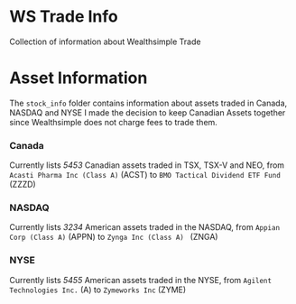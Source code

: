 # WS Trade Info
Collection of information about Wealthsimple Trade


# Asset Information
The `stock_info` folder contains information about assets traded in Canada, NASDAQ and NYSE
I made the decision to keep Canadian Assets together since Wealthsimple does not charge fees to trade them.

### Canada
Currently lists *5453* Canadian assets traded in TSX, TSX-V and NEO, from `Acasti Pharma Inc (Class A)` (ACST) to `BMO Tactical Dividend ETF Fund` (ZZZD)

### NASDAQ
Currently lists *3234* American assets traded in the NASDAQ, from `Appian Corp (Class A)` (APPN) to `Zynga Inc (Class A)
` (ZNGA)

### NYSE
Currently lists *5455* American assets traded in the NYSE, from `Agilent Technologies Inc.` (A) to `Zymeworks Inc` (ZYME)